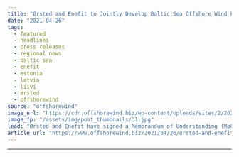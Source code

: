 ```yaml
---
title: "Ørsted and Enefit to Jointly Develop Baltic Sea Offshore Wind Projects"
date: "2021-04-26"
tags: 
  - featured
  - headlines
  - press releases
  - regional news
  - baltic sea
  - enefit
  - estonia
  - latvia
  - liivi
  - ørsted
  - offshorewind
source: "offshorewind"
image_url: "https://cdn.offshorewind.biz/wp-content/uploads/sites/2/2021/04/26090003/%C3%98rsted.jpg"
image_fp: "/assets/img/post_thumbnails/31.jpg"
lead: "Ørsted and Enefit have signed a Memorandum of Understanding (MoU) to together develop large-scale"
article_url: "https://www.offshorewind.biz/2021/04/26/orsted-and-enefit-to-jointly-develop-baltic-sea-offshore-wind-projects/"
---
```


---
